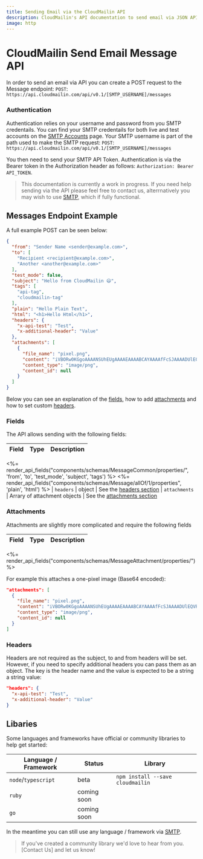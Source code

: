 ```yaml
---
title: Sending Email via the CloudMailin API
description: CloudMailin's API documentation to send email via JSON API
image: http
---
```


# CloudMailin Send Email Message API

In order to send an email via API you can create a POST request to the Message endpoint:
`POST`: `https://api.cloudmailin.com/api/v0.1/[SMTP_USERNAME]/messages`

###  Authentication

Authentication relies on your username and password from you SMTP credentails.
You can find your SMTP credentails for both live and test accounts on the [SMTP Accounts] page.
Your SMTP username is part of the path used to make the SMTP request:
`POST`: `https://api.cloudmailin.com/api/v0.1/[SMTP_USERNAME]/messages`

You then need to send your SMTP API Token.
Authentication is via the Bearer token in the Authorization header as follows:
`Authorization: Bearer API_TOKEN`.

> This documentation is currently a work in progress. If you need help sending via the API
> please feel free to contact us, alterrnatively you may wish to use [SMTP], which if
> fully functional.

## Messages Endpoint Example

A full example POST can be seen below:

```json
{
  "from": "Sender Name <sender@example.com>",
  "to": [
    "Recipient <recipient@example.com>",
    "Another <another@example.com>"
  ],
  "test_mode": false,
  "subject": "Hello from CloudMailin 😃",
  "tags": [
    "api-tag",
    "cloudmailin-tag"
  ],
  "plain": "Hello Plain Text",
  "html": "<h1>Hello Html</h1>",
  "headers": {
    "x-api-test": "Test",
    "x-additional-header": "Value"
  },
  "attachments": [
    {
      "file_name": "pixel.png",
      "content": "iVBORw0KGgoAAAANSUhEUgAAAAEAAAABCAYAAAAfFcSJAAAADUlEQVR42mP0rdr1HwAFHwKCk87e6gAAAABJRU5ErkJggg==",
      "content_type": "image/png",
      "content_id": null
    }
  ]
}
```

Below you can see an explanation of the [fields](#fields), how to add [attachments](#attachments)
and how to set custom [headers](#headers).

### Fields

The API allows sending with the following fields:

| Field         | Type    | Description                                                         |
|---------------|---------|---------------------------------------------------------------------|
<%= render_api_fields("components/schemas/MessageCommon/properties/", 'from', 'to', 'test_mode', 'subject', 'tags') %>
<%= render_api_fields("components/schemas/Message/allOf/1/properties", 'plain', 'html') %>
| `headers`     | object  | See the [headers section](#headers)
| `attachments` | Arrary of attachment objects | See the [attachments section](#attachments)

### Attachments

Attachments are slightly more complicated and require the following fields

| Field         | Type    | Description                                                         |
|---------------|---------|---------------------------------------------------------------------|
<%= render_api_fields("components/schemas/MessageAttachment/properties/") %>

For example this attaches a one-pixel image (Base64 encoded):

```json
"attachments": [
  {
    "file_name": "pixel.png",
    "content": "iVBORw0KGgoAAAANSUhEUgAAAAEAAAABCAYAAAAfFcSJAAAADUlEQVR42mP0rdr1HwAFHwKCk87e6gAAAABJRU5ErkJggg==",
    "content_type": "image/png",
    "content_id": null
  }
]
```

### Headers

Headers are not required as the subject, to and from headers will be set. However, if you need to
specify additional headers you can pass them as  an object.
The key is the header name and the value is expected to be a string a string value:

```json
"headers": {
  "x-api-test": "Test",
  "x-additional-header": "Value"
}
```

## Libaries

Some languages and frameworks have official or community libraries to help get started:

| Language / Framework | Status      | Library                         |
|----------------------|-------------|---------------------------------|
| `node`/`typescript`  | beta        | `npm install --save cloudmailin`
| `ruby`               | coming soon |
| `go`                 | coming soon |

In the meantime you can still use any language / framework via [SMTP].

> If you've created a community library we'd love to hear from you. [Contact Us] and let us know!

[SMTP Accounts]: https://www.cloudmailin.com/outbound/accounts
[SMTP]: <%= url_to_item('/outbound/sending_email_with_smtp/') %>
